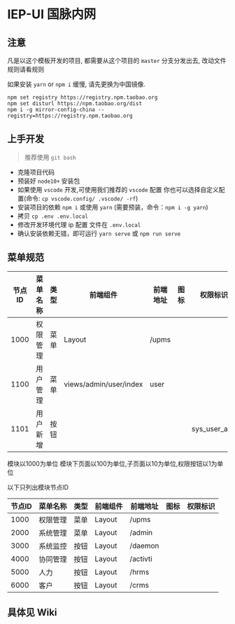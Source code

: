 # IEP-UI 国脉内网

## 注意

凡是以这个模板开发的项目, 都需要从这个项目的 `master` 分支分发出去, 改动文件规则请看规则

如果安装 `yarn` or `npm i` 缓慢, 请先更换为中国镜像.
```
npm set registry https://registry.npm.taobao.org
npm set disturl https://npm.taobao.org/dist
npm i -g mirror-config-china --registry=https://registry.npm.taobao.org
```

## 上手开发

> 推荐使用 `git bash`

- 克隆项目代码
- 预装好 `node10+` 安装包
- 如果使用 `vscode` 开发,可使用我们推荐的 `vscode` 配置 你也可以选择自定义配置(命令: `cp vscode.config/ .vscode/ -rf`)
- 安装项目的依赖 `npm i` 或使用 `yarn` (需要预装，命令：`npm i -g yarn`)
- 拷贝 `cp .env .env.local`
- 修改开发环境代理 ip 配置 文件在 `.env.local`
- 确认安装依赖无错，即可运行 `yarn serve` 或 `npm run serve`

## 菜单规范

| 节点ID | 菜单名称 | 类型 | 前端组件               | 前端地址 | 图标 | 权限标识     |
|--------|----------|------|------------------------|----------|------|--------------|
| 1000   | 权限管理 | 菜单 | Layout                 | /upms    |      |              |
| 1100   | 用户管理 | 菜单 | views/admin/user/index | user     |      |              |
| 1101   | 用户新增 | 按钮 |                        |          |      | sys_user_add |

模块以1000为单位
模块下页面以100为单位,子页面以10为单位,权限按钮以1为单位

以下只列出模块节点ID

| 节点ID | 菜单名称 | 类型 | 前端组件 | 前端地址 | 图标 | 权限标识 |
|--------|----------|------|----------|----------|------|----------|
| 1000   | 权限管理 | 菜单 | Layout   | /upms    |      |          |
| 2000   | 系统管理 | 菜单 | Layout   | /admin   |      |          |
| 3000   | 系统监控 | 按钮 | Layout   | /daemon  |      |          |
| 4000   | 协同管理 | 按钮 | Layout   | /activti |      |          |
| 5000   | 人力     | 按钮 | Layout   | /hrms    |      |          |
| 6000   | 客户     | 按钮 | Layout   | /crms    |      |          |

## 具体见 Wiki